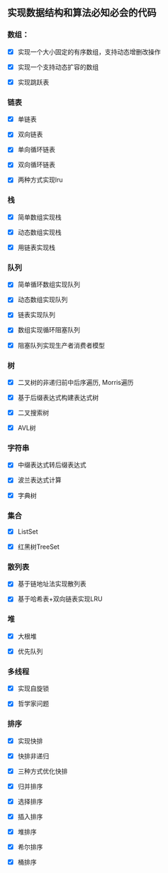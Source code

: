 ## 实现数据结构和算法必知必会的代码


### 数组：

- [x] 实现一个大小固定的有序数组，支持动态增删改操作

- [x] 实现一个支持动态扩容的数组

- [x] 实现跳跃表

### 链表  

- [x] 单链表

- [x] 双向链表

- [x] 单向循环链表

- [x] 双向循环链表

- [x] 两种方式实现lru

### 栈

- [x] 简单数组实现栈

- [x] 动态数组实现栈

- [x] 用链表实现栈

### 队列

- [x] 简单循环数组实现队列

- [x] 动态数组实现队列

- [x] 链表实现队列

- [x] 数组实现循环阻塞队列

- [x] 阻塞队列实现生产者消费者模型

### 树

- [x] 二叉树的非递归前中后序遍历, Morris遍历

- [x] 基于后缀表达式构建表达式树

- [x] 二叉搜索树

- [x] AVL树

### 字符串

- [x] 中缀表达式转后缀表达式

- [x] 波兰表达式计算

- [x] 字典树

### 集合

- [x] ListSet

- [x] 红黑树TreeSet

### 散列表

- [x] 基于链地址法实现散列表

- [x] 基于哈希表+双向链表实现LRU

### 堆

- [x] 大根堆

- [x] 优先队列

### 多线程

- [x] 实现自旋锁

- [x] 哲学家问题

### 排序

- [x] 实现快排

- [x] 快排非递归

- [x] 三种方式优化快排

- [x] 归并排序

- [x] 选择排序

- [x] 插入排序

- [x] 堆排序

- [x] 希尔排序

- [x] 桶排序